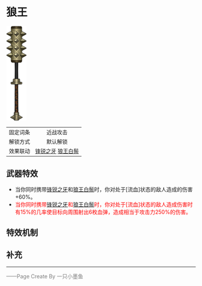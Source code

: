 # 狼王

![狼王](Texture2D_Sword/狼王.png)

|||
|:----:|:----:|
|固定词条|近战攻击|
|解锁方式|默认解锁|
|效果联动|[锋锐之牙](../Potions/Potion_IncisiveTooth.md) [狼王白鬃](../Potions/Potion_WolfKingWhiteMane.md)|


## 武器特效
- 当你同时携带[锋锐之牙](../Potions/Potion_IncisiveTooth.md)和[狼王白鬃](../Potions/Potion_WolfKingWhiteMane.md)时，你对处于[流血]状态的敌人造成的伤害+60%。
- <font color=red>当你同时携带[锋锐之牙](../Potions/Potion_IncisiveTooth.md)和[狼王白鬃](../Potions/Potion_WolfKingWhiteMane.md)时，你对处于[流血]状态的敌人造成伤害时有15%的几率使目标向周围射出6枚血弹，造成相当于攻击力250%的伤害。</font>

## 特效机制

## 补充

---

<font color=grey>——Page Create By 一只小墨鱼</font>
